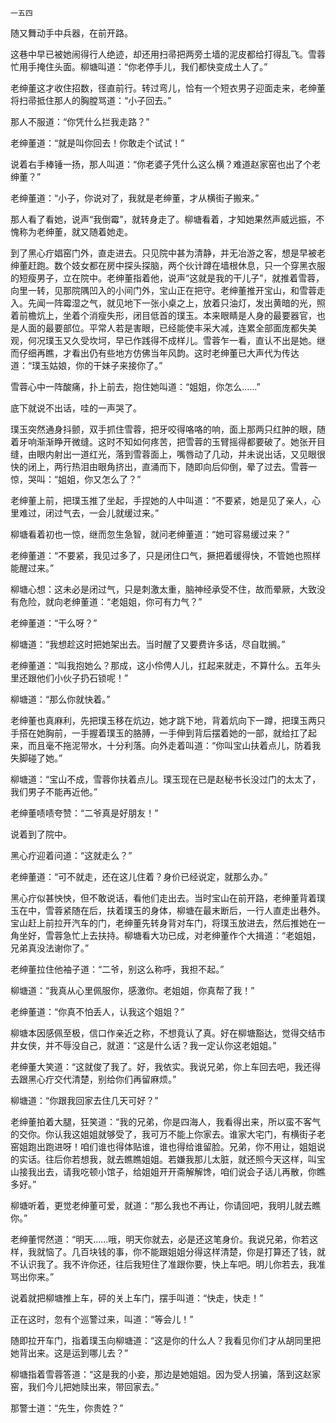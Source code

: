     一五四 

   随又舞动手中兵器，在前开路。

   这巷中早已被她闹得行人绝迹，却还用扫帚把两旁土墙的泥皮都给打得乱飞。雪蓉忙用手掩住头面。柳塘叫道：“你老停手儿，我们都快变成土人了。”

   老绅董这才收住招数，径直前行。转过弯儿，恰有一个短衣男子迎面走来，老绅董将扫帚抵住那人的胸膛骂道：“小子回去。”

   那人不服道：“你凭什么拦我走路？”

   老绅董道：“就是叫你回去！你敢走个试试！”

   说着右手棒锤一扬，那人叫道：“你老婆子凭什么这么横？难道赵家窑也出了个老绅董？”

   老绅董道：“小子，你说对了，我就是老绅董，才从横街子搬来。”

   那人看了看她，说声“我倒霉”，就转身走了。柳塘看着，才知她果然声威远振，不愧称为老绅董，就又随着她走。

   到了黑心疔娼窑门外，直走进去。只见院中甚为清静，并无冶游之客，想是早被老绅董赶跑。数个妓女都在房中探头探脑，两个伙计蹲在墙根休息，只一个穿黑衣服的短瘦男子，立在院中。老绅董指着他，说声“这就是我的干儿子”，就推着雪蓉，向里一转，见那院隅凹入的小间门外，宝山正在把守。老绅董推开宝山，和雪蓉走入。先闻一阵霉湿之气，就见地下一张小桌之上，放着只油灯，发出黄暗的光，照着前檐炕上，坐着个消瘦失形，闭目低首的璞玉。本来眼睛是人身的最要器官，也是人面的最要部位。平常人若是害眼，已经能使丰采大减，连累全部面庞都失美观，何况璞玉又久受坎坷，早已作践得不成样儿。雪蓉乍一看，直认不出是她。继而仔细再瞧，才看出仍有些地方仿佛当年风韵。这时老绅董已大声代为传达道：“璞玉姑娘，你的干妹子来接你了。”

   雪蓉心中一阵酸痛，扑上前去，抱住她叫道：“姐姐，你怎么……”

   底下就说不出话，哇的一声哭了。

   璞玉突然通身抖颤，双手抓住雪蓉，把牙咬得咯咯的响，面上那两只红肿的眼，随着牙响渐渐睁开微缝。这时不知如何疼苦，把雪蓉的玉臂摇得都要破了。她张开目缝，由眼内射出一道红光，落到雪蓉面上，嘴唇动了几动，并未说出话，又见眼很快的闭上，两行热泪由眼角挤出，直涌而下，随即向后仰倒，晕了过去。雪蓉一惊，哭叫：“姐姐，你又怎么了？”

   老绅董上前，把璞玉推了坐起，手捏她的人中叫道：“不要紧，她是见了亲人，心里难过，闭过气去，一会儿就缓过来。”

   柳塘看着初也一惊，继而忽生急智，就问老绅董道：“她可容易缓过来？”

   老绅董道：“不要紧，我见过多了，只是闭住口气，撅把着缓得快，不管她也照样能醒过来。”

   柳塘心想：这未必是闭过气，只是刺激太重，脑神经承受不住，故而晕厥，大致没有危险，就向老绅董道：“老姐姐，你可有力气？”

   老绅董道：“干么呀？”

   柳塘道：“我想趁这时把她架出去。当时醒了又要费许多话，尽自耽搁。”

   老绅董道：“叫我抱她么？那成，这小伶俜人儿，扛起来就走，不算什么。五年头里还跟他们小伙子扔石锁呢！”

   柳塘道：“那么你就快着。”

   老绅董也真麻利，先把璞玉移在炕边，她才跳下地，背着炕向下一蹲，把璞玉两只手搭在她胸前，一手握着璞玉的胳膊，一手伸到背后摆着她的一部，就给扛了起来，而且毫不拖泥带水，十分利落。向外走着叫道：“你叫宝山扶着点儿，防着我失脚碰了她。”

   柳塘道：“宝山不成，雪蓉你扶着点儿。璞玉现在已是赵秘书长没过门的太太了，我们男子不能再近他。”

   老绅董啧啧夸赞：“二爷真是好朋友！”

   说着到了院中。

   黑心疔迎着问道：“这就走么？”

   老绅董道：“可不就走，还在这儿住着？身价已经说定，就那么办。”

   黑心疔似甚怏怏，但不敢说话，看他们走出去。当时宝山在前开路，老绅董背着璞玉在中，雪蓉紧随在后，扶着璞玉的身体，柳塘在最末断后，一行人直走出巷外。宝山赶上前拉开汽车的门，老绅董先转身背对车门，将璞玉放进去，然后推她在一角坐好，雪蓉急忙上去扶持。柳塘看大功已成，对老绅董作个大揖道：“老姐姐，兄弟真没法谢你了。”

   老绅董拉住他袖子道：“二爷，别这么称呼，我担不起。”

   柳塘道：“我真从心里佩服你，感激你。老姐姐，你真帮了我！”

   老绅董道：“你真不怕丢人，认我这个姐姐？”

   柳塘本因感佩至极，信口作亲近之称，不想竟认了真。好在柳塘豁达，觉得交结市井女侠，并不辱没自己，就道：“这是什么话？我一定认你这老姐姐。”

   老绅董大笑道：“这就俊了我了。好，我依实。我说兄弟，你上车回去吧，我还得去跟黑心疔交代清楚，别给你们再留麻烦。”

   柳塘道：“你跟我回家去住几天可好？”

   老绅董拍着大腿，狂笑道：“我的兄弟，你是四海人，我看得出来，所以蛮不客气的交你。你认我这姐姐就够受了，我可万不能上你家去。谁家大宅门，有横街子老窑姐跑出跑进呀！咱们谁也得体贴谁，谁也得给谁留脸。兄弟，你不用让，姐姐说的实话。往后你若想我，就去瞧瞧姐姐。若嫌我那儿太脏，就还照今天这样，叫宝山接我出去，请我吃顿小馆子，给姐姐开开斋解解馋，咱们说会子话儿再散，你瞧多好。”

   柳塘听着，更觉老绅董可爱，就道：“那么我也不再让，你请回吧，我明儿就去瞧你。”

   老绅董愕然道：“明天……哦，明天你就去，必是还这笔身价。我说兄弟，你若这样，我就恼了。几百块钱的事，你不能跟姐姐分得这样清楚，你是打算还了钱，就不认识我了。我不许你还，往后我短住了准跟你要，快上车吧。明儿你若去，我准骂出你来。”

   说着就把柳塘推上车，砰的关上车门，摆手叫道：“快走，快走！”

   正在这时，忽有个巡警过来，叫道：“等会儿！”

   随即拉开车门，指着璞玉向柳塘道：“这是你的什么人？我看见你们才从胡同里把她背出来。这是运到哪儿去？”

   柳塘指着雪蓉答道：“这是我的小妾，那边是她姐姐。因为受人拐骗，落到这赵家窑，我们今儿把她赎出来，带回家去。”

   那警士道：“先生，你贵姓？”

